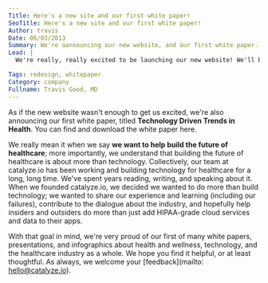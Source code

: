 ```yaml
---
Title: Here's a new site and our first white paper!
SeoTitle: Here's a new site and our first white paper!
Author: travis
Date: 06/03/2013
Summary: We're aannouncing our new website, and our first white paper.
Lead: |
  We're really, really excited to be launching our new website! We'll be growing our content over time with additional tools to help people learn about and build technology for health and wellness.

Tags: redesign, whitepaper
Category: company
Fullname: Travis Good, MD
---
```

As if the new website wasn't enough to get us excited, we're also announcing our first white paper, titled **Technology Driven Trends in Health**. You can find and download the white paper here.

We really mean it when we say **we want to help build the future of healthcare**; more importantly, we understand that building the future of healthcare is about more than technology. Collectively, our team at catalyze.io has been working and building technology for healthcare for a long, long time. We've spent years reading, writing, and speaking about it. When we founded catalyze.io, we decided we wanted to do more than build technology; we wanted to share our experience and learning (including our failures), contribute to the dialogue about the industry, and hopefully help insiders and outsiders do more than just add HIPAA-grade cloud services and data to their apps.

With that goal in mind, we're very proud of our first of many white papers, presentations, and infographics about health and wellness, technology, and the healthcare industry as a whole. We hope you find it helpful, or at least thoughtful. As always, we welcome your [feedback](mailto: hello@catalyze.io).

